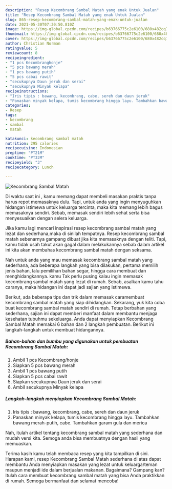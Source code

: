 ```yaml
---
description: "Resep Kecombrang Sambal Matah yang enak Untuk Jualan"
title: "Resep Kecombrang Sambal Matah yang enak Untuk Jualan"
slug: 865-resep-kecombrang-sambal-matah-yang-enak-untuk-jualan
date: 2021-05-30T07:30:50.810Z
image: https://img-global.cpcdn.com/recipes/b63766775c2e6100/680x482cq70/kecombrang-sambal-matah-foto-resep-utama.jpg
thumbnail: https://img-global.cpcdn.com/recipes/b63766775c2e6100/680x482cq70/kecombrang-sambal-matah-foto-resep-utama.jpg
cover: https://img-global.cpcdn.com/recipes/b63766775c2e6100/680x482cq70/kecombrang-sambal-matah-foto-resep-utama.jpg
author: Christian Norman
ratingvalue: 5
reviewcount: 8
recipeingredient:
- "1 pcs Kecombranghonje"
- "5 pcs bawang merah"
- "1 pcs bawang putih"
- "5 pcs cabai rawit"
- "secukupnya Daun jeruk dan serai"
- "secukupnya Minyak kelapa"
recipeinstructions:
- "Iris tipis : bawang, kecombrang, cabe, sereh dan daun jeruk"
- "Panaskan minyak kelapa, tumis kecombrang hingga layu. Tambahkan bawang merah-putih, cabe. Tambahkan garam gula dan merica"
categories:
- Resep
tags:
- kecombrang
- sambal
- matah

katakunci: kecombrang sambal matah 
nutrition: 295 calories
recipecuisine: Indonesian
preptime: "PT21M"
cooktime: "PT32M"
recipeyield: "3"
recipecategory: Lunch

---
```



![Kecombrang Sambal Matah](https://img-global.cpcdn.com/recipes/b63766775c2e6100/680x482cq70/kecombrang-sambal-matah-foto-resep-utama.jpg)

Di waktu  saat ini , kamu memang dapat membeli masakan praktis tanpa harus repot memasaknya dulu. Tapi, untuk anda yang ingin menyuguhkan hidangan istimewa untuk keluarga tercinta, maka kita memang lebih bagus memasaknya sendiri. Sebab, memasak sendiri lebih sehat serta bisa menyesuaikan dengan selera keluarga.

Jika kamu lagi mencari inspirasi resep kecombrang sambal matah yang lezat dan sederhana,maka di sinilah tempatnya. Resep kecombrang sambal matah  sebenarnya gampang dibuat jika kita memasaknya dengan teliti. Tapi, kamu tidak usah takut akan gagal dalam melakukannya 
sebab dalam artikel ini kita akan membahas kecombrang sambal matah dengan seksama.  



Nah untuk anda yang mau memasak kecombrang sambal matah yang sederhana, ada beberapa langkah yang bisa dilakukan, pertama memilih jenis bahan, lalu pemilihan bahan segar, hingga cara membuat dan menghidangkannya. kamu Tak perlu pusing kalau ingin memasak kecombrang sambal matah yang lezat di rumah. Sebab, asalkan kamu  tahu caranya, maka hidangan ini dapat jadi sajian yang istimewa.

Berikut, ada beberapa tips dan trik dalam memasak caramembuat kecombrang sambal matah yang siap dihidangkan. Sekarang, yuk kita coba buat kecombrang sambal matah sendiri di rumah. Tetap berbahan yang sederhana, sajian ini dapat memberi manfaat dalam membantu menjaga kesehatan tubuhmu sekeluarga. Anda dapat menyiapkan Kecombrang Sambal Matah memakai 6 bahan dan 2 langkah pembuatan. Berikut ini langkah-langkah untuk membuat hidangannya.

<!--inarticleads1-->

##### Bahan-bahan dan bumbu yang digunakan untuk pembuatan Kecombrang Sambal Matah:

1. Ambil 1 pcs Kecombrang/honje
1. Siapkan 5 pcs bawang merah
1. Ambil 1 pcs bawang putih
1. Siapkan 5 pcs cabai rawit
1. Siapkan secukupnya Daun jeruk dan serai
1. Ambil secukupnya Minyak kelapa




<!--inarticleads2-->

##### Langkah-langkah menyiapkan Kecombrang Sambal Matah:

1. Iris tipis : bawang, kecombrang, cabe, sereh dan daun jeruk
1. Panaskan minyak kelapa, tumis kecombrang hingga layu. Tambahkan bawang merah-putih, cabe. Tambahkan garam gula dan merica




Nah, itulah artikel tentang  kecombrang sambal matah  yang sederhana dan mudah versi kita. Semoga anda bisa membuatnya dengan hasil yang memuaskan. 

Terima kasih kamu telah membaca resep yang kita tampilkan di sini. Harapan kami, resep  Kecombrang Sambal Matah sederhana di atas dapat membantu Anda menyiapkan masakan yang lezat untuk keluarga/teman maupun menjadi ide dalam berjualan makanan. Bagaimana? Gampang kan? Itulah cara membuat kecombrang sambal matah yang bisa Anda praktikkan di rumah. Semoga bermanfaat dan selamat mencoba!

